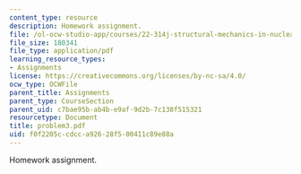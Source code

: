 ```yaml
---
content_type: resource
description: Homework assignment.
file: /ol-ocw-studio-app/courses/22-314j-structural-mechanics-in-nuclear-power-technology-fall-2006/f0f2205ccdcca92628f500411c89e88a_problem3.pdf
file_size: 180341
file_type: application/pdf
learning_resource_types:
- Assignments
license: https://creativecommons.org/licenses/by-nc-sa/4.0/
ocw_type: OCWFile
parent_title: Assignments
parent_type: CourseSection
parent_uid: c7bae95b-ab4b-e9af-9d2b-7c138f515321
resourcetype: Document
title: problem3.pdf
uid: f0f2205c-cdcc-a926-28f5-00411c89e88a
---
```

Homework assignment.